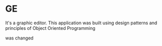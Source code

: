 # GE
It's a graphic editor. This application was built using design patterns and principles of Object Oriented Programming

was changed



